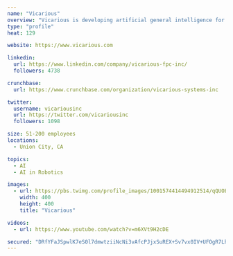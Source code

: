 ```yaml
---
name: "Vicarious"
overview: "Vicarious is developing artificial general intelligence for robots. By combining insights from generative probabilistic models and systems neuroscience, our architecture trains faster, adapts more readily, and generalizes more broadly than AI approaches commonly used today."
type: "profile"
heat: 129

website: https://www.vicarious.com

linkedin:
  url: https://www.linkedin.com/company/vicarious-fpc-inc/
  followers: 4738

crunchbase:
  url: https://www.crunchbase.com/organization/vicarious-systems-inc

twitter:
  username: vicariousinc
  url: https://twitter.com/vicariousinc
  followers: 1098

size: 51-200 employees
locations:
  - Union City, CA

topics:
  - AI
  - AI in Robotics

images:
  - url: https://pbs.twimg.com/profile_images/1001574414494912514/qQUOEF9F_400x400.jpg
    width: 400
    height: 400
    title: "Vicarious"

videos:
  - url: https://www.youtube.com/watch?v=m6XVt9H2cDE

secured: "DRfYFaJSpwlK7eS0l7dmwtziiNcNi3vAfcPJjxSuREX+Sv7vx0IV+UFOgR7LhI+x0u5X0/SyVSyGmfW5z+NVJ8hSlF3LC/5UlVqEku7you3/CAWBaELnTz+Iu1WMTfRxT0oHsT57ZCxPF3SU5GDFPdAPpK9/TwIfZ+Urn2RdOQUrqx/CkEz/ZnbEEjxIqZMjdRYyzAK1G91hnV64BsMTVOGmdupnFD4cF8xKkuFfCS/ifF6Ol66p6J3kV8/i5EwobIO4NjTvDnx+bOU8ZdG970w7TcvtCmrUNVFS+MhUonk8RWx1bhncjLUvjFOK0JAx;tFN1bHQJEXPnFXDaGSYSuA=="
---
```


